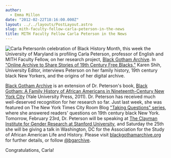 ```yaml
---
author:
  - Emma Millon
date: "2012-02-22T18:16:00.000Z"
layout: ../../layouts/PostLayout.astro
slug: mith-faculty-fellow-carla-peterson-in-the-news
title: MITH Faculty Fellow Carla Peterson in the News
---
```


![Carla Peterson](/assets/images/2012-01-carla-peterson-200x200.jpg)In celebration of Black History Month, this week the University of Maryland is profiling Carla Peterson, professor of English and MITH Faculty Fellow, on her research project, [Black Gotham Archive](../part-2-mith-faculty-fellow-answers-readers-questions-on-times-taking-questions/). In ["Online Archive to Share Stories of 19th Century Free Blacks,"](http://www.umd.edu/Black_History_Month/peterson.cfm) Karen Shih, University Editor, interviews Peterson on her family history, 19th century black New Yorkers, and the origins of her digital archive.

[Black Gotham Archive](http://www.blackgothamarchive.org/) is an extension of Dr. Peterson's book, [Black Gotham: A Family History of African Americans in Nineteenth-Century New York City](http://yalepress.yale.edu/book.asp?isbn=9780300162554) (Yale University Press, 2011). Dr. Peterson has received much well-deserved recognition for her research so far. Just last week, she was featured on The New York Times City Room Blog ["Taking Questions" series](http://mith.umd.edu/part-2-mith-faculty-fellow-answers-readers-questions-on-times-taking-questions/), where she answered readers' questions on 19th century black New York. Tomorrow, February 23rd, Dr. Peterson will be speaking at [The Clayman Institute for Gender Research at Stanford University](http://gender.stanford.edu/events/recovering-lives-black-women-19th-century-carla-peterson), and Saturday the 25th she will be giving a talk in Washington, DC for the Association for the Study of African American Life and History. Please visit [blackgothamarchive.org](http://blackgothamarchive.org/) for further details, or follow [@bgarchive](https://twitter.com/bgarchive).

Congratulations, Carla!

